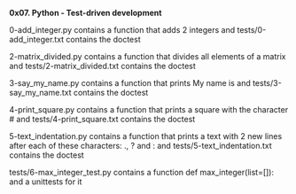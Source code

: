 <B>0x07. Python - Test-driven development</B>

0-add_integer.py contains a function that adds 2 integers and tests/0-add_integer.txt contains the doctest

2-matrix_divided.py contains a function that divides all elements of a matrix and tests/2-matrix_divided.txt contains the doctest

3-say_my_name.py contains a function that prints My name is <first name> <last name> and tests/3-say_my_name.txt contains the doctest

4-print_square.py contains a function that prints a square with the character # and tests/4-print_square.txt contains the doctest

5-text_indentation.py contains a function that prints a text with 2 new lines after each of these characters: ., ? and : and tests/5-text_indentation.txt contains the doctest

tests/6-max_integer_test.py contains a function def max_integer(list=[]): and a unittests for it
